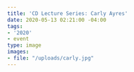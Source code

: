 ```yaml
---
title: 'CD Lecture Series: Carly Ayres'
date: 2020-05-13 02:21:00 -04:00
tags:
- '2020'
- event
type: image
images:
- file: "/uploads/carly.jpg"
---
```

